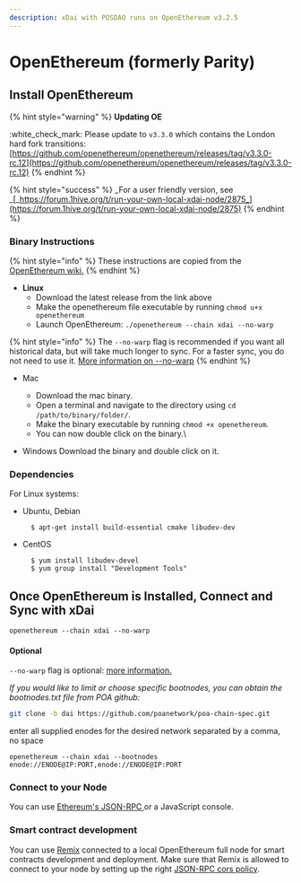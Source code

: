 ```yaml
---
description: xDai with POSDAO runs on OpenEthereum v3.2.5
---
```


# OpenEthereum (formerly Parity)

## Install OpenEthereum

{% hint style="warning" %}
**Updating OE**

:white\_check\_mark: Please update to `v3.3.0` which contains the London hard fork transitions: [https://github.com/openethereum/openethereum/releases/tag/v3.3.0-rc.12](https://github.com/openethereum/openethereum/releases/tag/v3.3.0-rc.12)
{% endhint %}

{% hint style="success" %}
_For a user friendly version, see _[_https://forum.1hive.org/t/run-your-own-local-xdai-node/2875_](https://forum.1hive.org/t/run-your-own-local-xdai-node/2875)
{% endhint %}

### Binary Instructions

{% hint style="info" %}
These instructions are copied from the [OpenEthereum wiki.](https://openethereum.github.io/Setup)
{% endhint %}

* **Linux**
  * Download the latest release from the link above
  * Make the openethereum file executable by running `chmod u+x openethereum`
  * Launch OpenEthereum: `./openethereum --chain xdai --no-warp`

{% hint style="info" %}
The `--no-warp` flag is recommended if you want all historical data, but will take much longer to sync. For a faster sync, you do not need to use it. [More information on --no-warp](https://openethereum.github.io/Beginner-Introduction.html)
{% endhint %}

* Mac
  * Download the mac binary.
  * Open a terminal and navigate to the directory using `cd /path/to/binary/folder/`.
  * Make the binary executable by running `chmod +x openethereum`.
  * You can now double click on the binary.\

* Windows Download the binary and double click on it.

### Dependencies <a href="dependencies" id="dependencies"></a>

For Linux systems:

*   Ubuntu, Debian

    ```
      $ apt-get install build-essential cmake libudev-dev
    ```
*   CentOS

    ```
      $ yum install libudev-devel
      $ yum group install "Development Tools"
    ```

## Once OpenEthereum is Installed, Connect and Sync with xDai

```
openethereum --chain xdai --no-warp
```

#### Optional

`--no-warp` flag is optional: [more information.](https://openethereum.github.io/Beginner-Introduction)

_If you would like to limit or choose specific bootnodes, you can obtain the bootnodes.txt file from POA github:_

```bash
git clone -b dai https://github.com/poanetwork/poa-chain-spec.git
```

enter all supplied enodes for the desired network separated by a comma, no space

```
openethereum --chain xdai --bootnodes enode://ENODE@IP:PORT,enode://ENODE@IP:PORT
```

### Connect to your Node

You can use [Ethereum's JSON-RPC ](https://openethereum.github.io/JSONRPC)or a JavaScript console.

### Smart contract development

You can use [Remix](https://remix.ethereum.org) connected to a local OpenEthereum full node for smart contracts development and deployment. Make sure that Remix is allowed to connect to your node by setting up the right [JSON-RPC cors policy](https://ethereum.stackexchange.com/questions/54639/is-it-possible-to-connect-remix-and-parity?rq=1).
